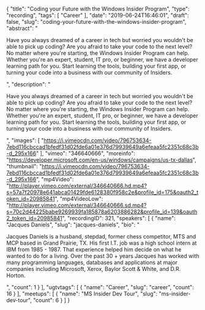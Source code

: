 {
  "title": "Coding your Future with the Windows Insider Program",
  "type": "recording",
  "tags": [
    "Career"
  ],
  "date": "2019-06-24T16:46:01",
  "draft": false,
  "slug": "coding-your-future-with-the-windows-insider-program",
  "abstract": "<p>Have you always dreamed of a career in tech but worried you wouldn't be able to pick up coding? Are you afraid to take your code to the next level? No matter where you're starting, the Windows Insider Program can help. Whether you're an expert, student, IT pro, or beginner, we have a developer learning path for you. Start learning the tools, building your first app, or turning your code into a business with our community of Insiders.</p>",
  "description": "<p>Have you always dreamed of a career in tech but worried you wouldn't be able to pick up coding? Are you afraid to take your code to the next level? No matter where you're starting, the Windows Insider Program can help. Whether you're an expert, student, IT pro, or beginner, we have a developer learning path for you. Start learning the tools, building your first app, or turning your code into a business with our community of Insiders.</p>",
  "images": [
    "https://i.vimeocdn.com/video/796753634-7ebd116cbccad1bfedf31d02fde6a01e376d79939649a6efeaa5fc2351c68c3b-d_295x166"
  ],
  "vimeo": "346640666",
  "moreinfo": "https://developer.microsoft.com/en-us/windows/campaigns/us-tx-dallas",
  "thumbnail": "https://i.vimeocdn.com/video/796753634-7ebd116cbccad1bfedf31d02fde6a01e376d79939649a6efeaa5fc2351c68c3b-d_295x166",
  "mp4Video": "http://player.vimeo.com/external/346640666.hd.mp4?s=57a7f20978e641abca01429fde6128380f958c2e&profile_id=175&oauth2_token_id=20985841",
  "mp4VideoLow": "http://player.vimeo.com/external/346640666.sd.mp4?s=70c2d44225babe9269939fa185878a6203886282&profile_id=139&oauth2_token_id=20985841",
  "recordingID": 321,
  "speakers": [
    {
      "name": "Jacques Daniels",
      "slug": "jacques-daniels",
      "bio": "<p>Jacques Daniels is a husband, stepdad, former chess competitor, MTS and MCP based in Grand Prairie, TX. His first I.T. job was a high school intern at IBM from 1985 - 1987. That experience helped him decide on what he wanted to do for a living. Over the past 30 + years Jacques has worked with many programming languages, databases and applications at major companies including Microsoft, Xerox, Baylor Scott & White, and D.R. Horton.</p>",
      "count": 1
    }
  ],
  "ugtvtags": [
    {
      "name": "Career",
      "slug": "career",
      "count": 16
    }
  ],
  "meetups": [
    {
      "name": "MS Insider Dev Tour",
      "slug": "ms-insider-dev-tour",
      "count": 6
    }
  ]
}